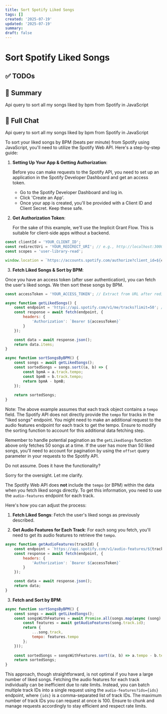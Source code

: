 ```yaml
---
title: Sort Spotify Liked Songs
tags: []
created: '2025-07-19'
updated: '2025-07-19'
summary:
draft: false
---
```


# Sort Spotify Liked Songs

## ✅ TODOs


## 📌 Summary
Api query to sort all my songs liked by bpm from Spotify in JavaScript

## 🧠 Full Chat


Api query to sort all my songs liked by bpm from Spotify in JavaScript 

To sort your liked songs by BPM (beats per minute) from Spotify using JavaScript, you'll need to utilize the Spotify Web API. Here's a step-by-step guide:

1. **Setting Up Your App & Getting Authorization**:
   
   Before you can make requests to the Spotify API, you need to set up an application in the Spotify Developer Dashboard and get an access token. 

   - Go to the Spotify Developer Dashboard and log in.
   - Click 'Create an App'.
   - Once your app is created, you'll be provided with a Client ID and Client Secret. Keep these safe.

2. **Get Authorization Token**:
   
   For the sake of this example, we'll use the Implicit Grant Flow. This is suitable for client-side apps without a backend.

```javascript
const clientId = 'YOUR_CLIENT_ID';
const redirectUri = 'YOUR_REDIRECT_URI'; // e.g., http://localhost:3000/
const scopes = 'user-library-read';

window.location = `https://accounts.spotify.com/authorize?client_id=${clientId}&response_type=token&scope=${encodeURIComponent(scopes)}&redirect_uri=${encodeURIComponent(redirectUri)}`;
```

3. **Fetch Liked Songs & Sort by BPM**:

Once you have an access token (after user authentication), you can fetch the user's liked songs. We then sort these songs by BPM.

```javascript
const accessToken = 'YOUR_ACCESS_TOKEN'; // Extract from URL after redirection.

async function getLikedSongs() {
    const endpoint = 'https://api.spotify.com/v1/me/tracks?limit=50'; // Limit of 50 tracks per request.
    const response = await fetch(endpoint, {
        headers: {
            'Authorization': `Bearer ${accessToken}`
        }
    });

    const data = await response.json();
    return data.items;
}

async function sortSongsByBPM() {
    const songs = await getLikedSongs();
    const sortedSongs = songs.sort((a, b) => {
        const bpmA = a.track.tempo;
        const bpmB = b.track.tempo;
        return bpmA - bpmB;
    });
    
    return sortedSongs;
}
```

Note: The above example assumes that each track object contains a `tempo` field. The Spotify API does not directly provide the `tempo` for tracks in the "liked songs" endpoint. You might need to make an additional request to the audio features endpoint for each track to get the tempo. Ensure to modify the sorting function to account for this additional data fetching step.

Remember to handle potential pagination as the `getLikedSongs` function above only fetches 50 songs at a time. If the user has more than 50 liked songs, you'll need to account for pagination by using the `offset` query parameter in your requests to the Spotify API.

Do not assume. Does it have the functionality?

Sorry for the oversight. Let me clarify.

The Spotify Web API does **not** include the `tempo` (or BPM) within the data when you fetch liked songs directly. To get this information, you need to use the `audio-features` endpoint for each track.

Here's how you can adjust the process:

1. **Fetch Liked Songs**:
Fetch the user's liked songs as previously described.

2. **Get Audio Features for Each Track**:
For each song you fetch, you'll need to get its audio features to retrieve the `tempo`.

```javascript
async function getAudioFeatures(trackId) {
    const endpoint = `https://api.spotify.com/v1/audio-features/${trackId}`;
    const response = await fetch(endpoint, {
        headers: {
            'Authorization': `Bearer ${accessToken}`
        }
    });

    const data = await response.json();
    return data;
}
```

3. **Fetch and Sort by BPM**:

```javascript
async function sortSongsByBPM() {
    const songs = await getLikedSongs();
    const songsWithFeatures = await Promise.all(songs.map(async (song) => {
        const features = await getAudioFeatures(song.track.id);
        return {
            ...song.track,
            tempo: features.tempo
        };
    }));
    
    const sortedSongs = songsWithFeatures.sort((a, b) => a.tempo - b.tempo);
    return sortedSongs;
}
```

This approach, though straightforward, is not optimal if you have a large number of liked songs. Fetching the audio features for each track individually can be inefficient due to rate limits. Instead, you can batch multiple track IDs into a single request using the `audio-features?ids={ids}` endpoint, where `{ids}` is a comma-separated list of track IDs. The maximum number of track IDs you can request at once is 100. Ensure to chunk and manage requests accordingly to stay efficient and respect rate limits.